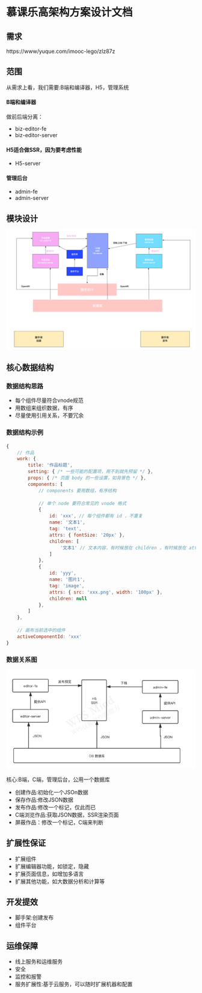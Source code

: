 # 慕课乐高架构方案设计文档

## 需求

https://www/yuque.com/imooc-lego/zlz87z

## 范围
从需求上看，我们需要:B端和编译器，H5，管理系统

#### B端和编译器
做前后端分离：
- biz-editor-fe
- biz-editor-server

#### H5适合做SSR，因为要考虑性能
- H5-server

#### 管理后台
- admin-fe
- admin-server

## 模块设计

![](./images/1613786823764.jpg)

## 核心数据结构

### 数据结构思路
- 每个组件尽量符合vnode规范
- 用数组来组织数据，有序
- 尽量使用引用关系，不要冗余

### 数据结构示例
```js
{
    // 作品
    work: {
        title: '作品标题',
        setting: { /* 一些可能的配置项，用不到就先预留 */ },
        props: { /* 页面 body 的一些设置，如背景色 */ },
        components: [
            // components 要用数组，有序结构

            // 单个 node 要符合常见的 vnode 格式
            {
                id: 'xxx', // 每个组件都有 id ，不重复
                name: '文本1',
                tag: 'text',
                attrs: { fontSize: '20px' },
                children: [
                    '文本1' // 文本内容，有时候放在 children ，有时候放在 attrs 或者 props ，没有标准，看实际情况来确定
                ]
            },
            {
                id: 'yyy',
                name: '图片1',
                tag: 'image',
                attrs: { src: 'xxx.png', width: '100px' },
                children: null
            },
        ]
    },

    // 画布当前选中的组件
    activeComponentId: 'xxx'
}

```

### 数据关系图

![](./images/shujuguanxi.png)

核心:B端，C端，管理后台，公用一个数据库

- 创建作品:初始化一个JSOn数据
- 保存作品:修改JSON数据
- 发布作品:修改一个标记，仅此而已
- C端浏览作品:获取JSON数据，SSR渲染页面
- 屏蔽作品：修改一个标记，C端来判断

## 扩展性保证
- 扩展组件
- 扩展编辑器功能，如锁定，隐藏
- 扩展页面信息，如增加多语言
- 扩展其他功能，如大数据分析和计算等

## 开发提效
- 脚手架:创建发布
- 组件平台

## 运维保障
- 线上服务和运维服务
- 安全
- 监控和报警
- 服务扩展性:基于云服务，可以随时扩展机器和配置
